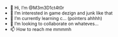 - 👋 Hi, I’m @M3m3D1ct4t0r
- 👀 I’m interested in game dezign and junk like that 
- 🌱 I’m currently learning c... (pointers ahhhh)
- 💞️ I’m looking to collaborate on whateves... 
- 📫 How to reach me mmmmh

<!---
M3m3D1ct4t0r/M3m3D1ct4t0r is a ✨ special ✨ repository because its `README.md` (this file) appears on your GitHub profile.
You can click the Preview link to take a look at your changes.
--->
